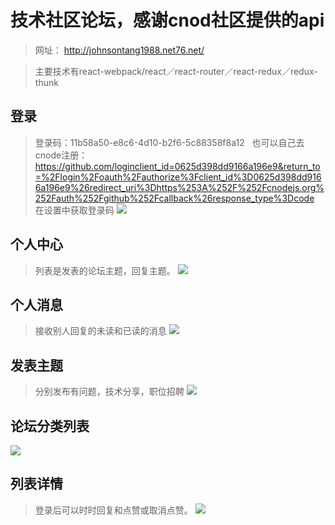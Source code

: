 技术社区论坛，感谢cnod社区提供的api
======
> 网址： http://johnsontang1988.net76.net/

>主要技术有react-webpack/react／react-router／react-redux／redux-thunk
## 登录


> 登录码：11b58a50-e8c6-4d10-b2f6-5c88358f8a12  
也可以自己去cnode注册：
https://github.com/loginclient_id=0625d398dd9166a196e9&return_to=%2Flogin%2Foauth%2Fauthorize%3Fclient_id%3D0625d398dd9166a196e9%26redirect_uri%3Dhttps%253A%252F%252Fcnodejs.org%252Fauth%252Fgithub%252Fcallback%26response_type%3Dcode 在设置中获取登录码
![](https://raw.githubusercontent.com/JohnsonTX/Images/master/react/login.jpeg)


## 个人中心 


> 列表是发表的论坛主题，回复主题。
![](https://raw.githubusercontent.com/JohnsonTX/Images/master/react/person.jpeg)


## 个人消息

> 接收别人回复的未读和已读的消息
![](https://raw.githubusercontent.com/JohnsonTX/Images/master/react/message.jpeg)

## 发表主题

> 分别发布有问题，技术分享，职位招聘
![](https://raw.githubusercontent.com/JohnsonTX/Images/master/react/public.jpeg)
## 论坛分类列表
![](https://raw.githubusercontent.com/JohnsonTX/Images/master/react/list.jpeg)



## 列表详情

> 登录后可以时时回复和点赞或取消点赞。
![](https://raw.githubusercontent.com/JohnsonTX/Images/master/react/detail.jpeg)
